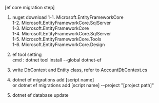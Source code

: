 [ef core migration step]
1. nuget download
   1-1. Microsoft.EntityFrameworkCore  
   1-2. Microsoft.EntityFrameworkCore.SqlServer  
   1-3. Microsoft.EntityFrameworkCore  
   1-4. Microsoft.EntityFrameworkCore.SqlServer       
   1-5. Microsoft.EntityFrameworkCore.Tools  
   1-6. Microsoft.EntityFrameworkCore.Design  
   
2. ef tool setting  
    cmd : dotnet tool install --global dotnet-ef
   
3. write DbContext and Entity class, refer to AccountDbContext.cs
       
4. dotnet ef migrations add [script name]  
or dotnet ef migrations add [script name] --project "[project path]"

6. dotnet ef database update